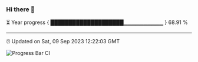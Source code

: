 ### Hi there 👋

⏳ Year progress { ████████████████████▁▁▁▁▁▁▁▁▁▁ } 68.91 %

---

⏰ Updated on Sat, 09 Sep 2023 12:22:03 GMT

![Progress Bar CI](https://github.com/liununu/liununu/workflows/Progress%20Bar%20CI/badge.svg)
